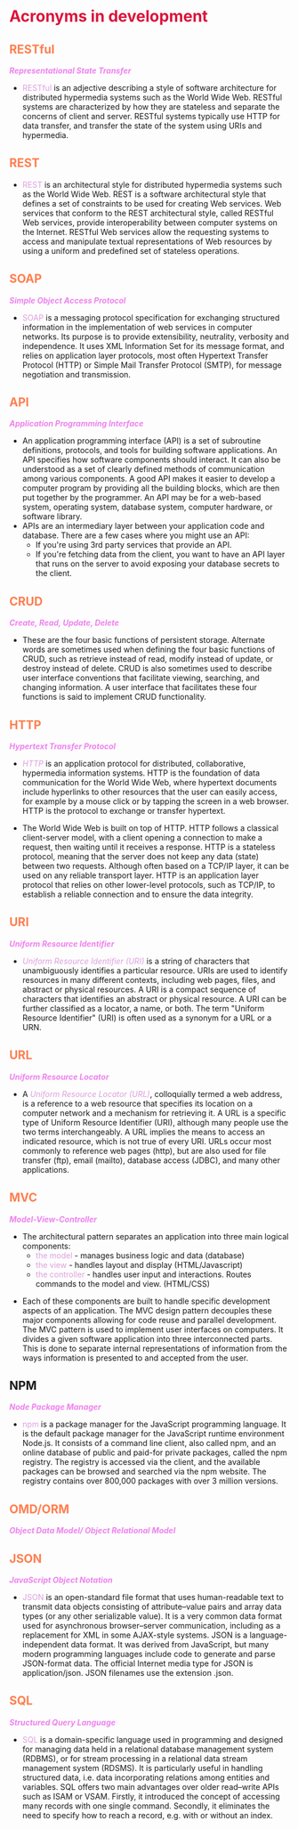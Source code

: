 <style>
r { color: Crimson }
o { color: Coral }
y { color: Khaki }
g { color: MediumSpringGreen }
b { color: SkyBlue }
i { color: Violet }
h { color:  Plum }
hh { color: Pink }
</style>

# <r>Acronyms in development</r>

## <o>RESTful</o>

<i>**Representational State Transfer**</i>

  - <h>RESTful</h> is an adjective describing a style of software architecture for distributed hypermedia systems such as the World Wide Web. RESTful systems are characterized by how they are stateless and separate the concerns of client and server. RESTful systems typically use HTTP for data transfer, and transfer the state of the system using URIs and hypermedia.

## <o>REST</o>

  - <h>REST</h> is an architectural style for distributed hypermedia systems such as the World Wide Web. REST is a software architectural style that defines a set of constraints to be used for creating Web services. Web services that conform to the REST architectural style, called RESTful Web services, provide interoperability between computer systems on the Internet. RESTful Web services allow the requesting systems to access and manipulate textual representations of Web resources by using a uniform and predefined set of stateless operations.

## <o>SOAP</o>
<i>**Simple Object Access Protocol**</i>

  - <h>SOAP</h> is a messaging protocol specification for exchanging structured information in the implementation of web services in computer networks. Its purpose is to provide extensibility, neutrality, verbosity and independence. It uses XML Information Set for its message format, and relies on application layer protocols, most often Hypertext Transfer Protocol (HTTP) or Simple Mail Transfer Protocol (SMTP), for message negotiation and transmission.
  
## <o>API</o>

<i>**Application Programming Interface**</i>

  - An application programming interface (API) is a set of subroutine definitions, protocols, and tools for building software applications. An API specifies how software components should interact. It can also be understood as a set of clearly defined methods of communication among various components. A good API makes it easier to develop a computer program by providing all the building blocks, which are then put together by the programmer. An API may be for a web-based system, operating system, database system, computer hardware, or software library.
  - APIs are an intermediary layer between your application code and database. There are a few cases where you might use an API:
    * If you're using 3rd party services that provide an API.
    * If you're fetching data from the client, you want to have an API layer that runs on the server to avoid exposing your database secrets to the client.

## <o>CRUD</o>

<i>**Create, Read, Update, Delete**</i>

  - These are the four basic functions of persistent storage. Alternate words are sometimes used when defining the four basic functions of CRUD, such as retrieve instead of read, modify instead of update, or destroy instead of delete. CRUD is also sometimes used to describe user interface conventions that facilitate viewing, searching, and changing information. A user interface that facilitates these four functions is said to implement CRUD functionality.

## <o>HTTP</o>

<i>**Hypertext Transfer Protocol**</i>

  - <h>*HTTP*</h> is an application protocol for distributed, collaborative, hypermedia information systems. HTTP is the foundation of data communication for the World Wide Web, where hypertext documents include hyperlinks to other resources that the user can easily access, for example by a mouse click or by tapping the screen in a web browser. HTTP is the protocol to exchange or transfer hypertext. 

  * The World Wide Web is built on top of HTTP. HTTP follows a classical client-server model, with a client opening a connection to make a request, then waiting until it receives a response. HTTP is a stateless protocol, meaning that the server does not keep any data (state) between two requests. Although often based on a TCP/IP layer, it can be used on any reliable transport layer. HTTP is an application layer protocol that relies on other lower-level protocols, such as TCP/IP, to establish a reliable connection and to ensure the data integrity.

## <o>URI</o>

<i>**Uniform Resource Identifier**</i>

  -  <h>*Uniform Resource Identifier (URI)*</h> is a string of characters that unambiguously identifies a particular resource. URIs are used to identify resources in many different contexts, including web pages, files, and abstract or physical resources. A URI is a compact sequence of characters that identifies an abstract or physical resource. A URI can be further classified as a locator, a name, or both. The term "Uniform Resource Identifier" (URI) is often used as a synonym for a URL or a URN.

## <o>URL</o>

<i>**Uniform Resource Locator**</i>

- A <h>*Uniform Resource Locator (URL)*</h>, colloquially termed a web address, is a reference to a web resource that specifies its location on a computer network and a mechanism for retrieving it. A URL is a specific type of Uniform Resource Identifier (URI), although many people use the two terms interchangeably. A URL implies the means to access an indicated resource, which is not true of every URI. URLs occur most commonly to reference web pages (http), but are also used for file transfer (ftp), email (mailto), database access (JDBC), and many other applications.

## <o>MVC</o>

<i>**Model-View-Controller**</i>

  * The architectural pattern separates an application into three main logical components: 
    * <h>the model</h> - manages business logic and data (database)
    * <h>the view</h> - handles layout and display (HTML/Javascript)
    * <h>the controller</h> - handles user input and interactions. Routes commands to the model and view. (HTML/CSS)

  - Each of these components are built to handle specific development aspects of an application. The MVC design pattern decouples these major components allowing for code reuse and parallel development. The MVC pattern is used to implement user interfaces on computers. It divides a given software application into three interconnected parts. This is done to separate internal representations of information from the ways information is presented to and accepted from the user. 

## NPM

<i>**Node Package Manager**</i>

  * <h>npm</h> is a package manager for the JavaScript programming language. It is the default package manager for the JavaScript runtime environment Node.js. It consists of a command line client, also called npm, and an online database of public and paid-for private packages, called the npm registry. The registry is accessed via the client, and the available packages can be browsed and searched via the npm website. The registry contains over 800,000 packages with over 3 million versions.

## <o>OMD/ORM</o>

<i>**Object Data Model/ Object Relational Model**</i>

## <o>JSON</o>
<i>**JavaScript Object Notation**</i>

  * <h>JSON</h> is an open-standard file format that uses human-readable text to transmit data objects consisting of attribute–value pairs and array data types (or any other serializable value). It is a very common data format used for asynchronous browser–server communication, including as a replacement for XML in some AJAX-style systems. JSON is a language-independent data format. It was derived from JavaScript, but many modern programming languages include code to generate and parse JSON-format data. The official Internet media type for JSON is application/json. JSON filenames use the extension .json. 

## <o>SQL</o>
<i>**Structured Query Language**</i>

  * <h>SQL</h> is a domain-specific language used in programming and designed for managing data held in a relational database management system (RDBMS), or for stream processing in a relational data stream management system (RDSMS). It is particularly useful in handling structured data, i.e. data incorporating relations among entities and variables. SQL offers two main advantages over older read–write APIs such as ISAM or VSAM. Firstly, it introduced the concept of accessing many records with one single command. Secondly, it eliminates the need to specify how to reach a record, e.g. with or without an index.

#